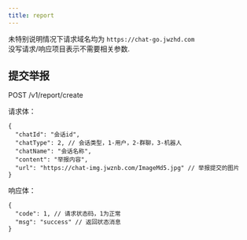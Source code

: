 ```yaml
---
title: report
---
```


未特别说明情况下请求域名均为 `https://chat-go.jwzhd.com`  
没写请求/响应项目表示不需要相关参数.  

## 提交举报

POST /v1/report/create

请求体：

```JSONC
{
  "chatId": "会话id",
  "chatType": 2, // 会话类型，1-用户，2-群聊，3-机器人
  "chatName": "会话名称",
  "content": "举报内容",
  "url": "https://chat-img.jwznb.com/ImageMd5.jpg" // 举报提交的图片
}
```

响应体：

```JSONC
{
  "code": 1, // 请求状态码，1为正常
  "msg": "success" // 返回状态消息
}
```
